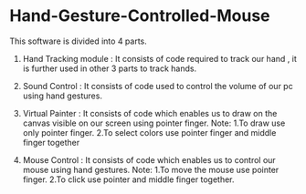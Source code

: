 # Hand-Gesture-Controlled-Mouse

This software is divided into 4 parts.

1. Hand Tracking module : It consists of code required to track our hand , it is further used in other 3 parts to track hands.

2. Sound Control : It consists of code used to control the volume of our pc using hand gestures.

3. Virtual Painter : It consists of code which enables us to draw on the canvas visible on our screen using pointer finger.
                     Note: 1.To draw use only pointer finger.
                           2.To select colors use pointer finger and middle finger together

4. Mouse Control : It consists of code which enables us to control our mouse using hand gestures.
                   Note: 1.To move the mouse use pointer finger.
                         2.To click use pointer and middle finger together.
                        